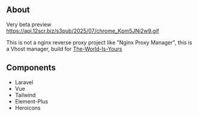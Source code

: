 ## About

Very beta preview https://api.12scr.biz/s3pub/2025/07/chrome_Kpm5JNi2w9.gif

This is not a nginx reverse proxy project like "Nginx Proxy Manager", this is a Vhost manager, build for [The-World-Is-Yours](https://github.com/theraw/The-World-Is-Yours)


## Components

- Laravel
- Vue
- Tailwind
- Element-Plus
- Heroicons
